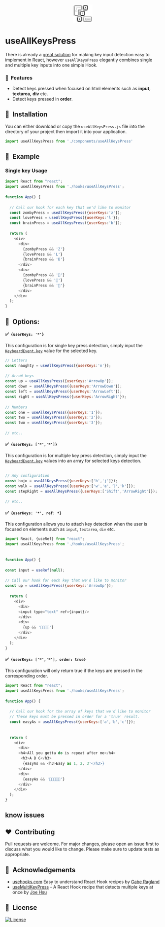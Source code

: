 

<p align="center"><img alt="useAllKeysPress logo" title="useAllKeysPress" width=12.5% src="./keypress.jpg"></p>

# useAllKeysPress

There is already a [great solution](https://usehooks.com/useKeyPress/) for making key input detection easy to implement in React, however `useAllKeysPress` elegantly combines single and multiple key inputs into one simple Hook.

### 🚀&nbsp; Features

* Detect keys pressed when focused on html elements such as **input,** **textarea,** **div** etc.
* Detect keys pressed in **order**.


## 🌟&nbsp; Installation

You can either download or copy the `useAllKeysPress.js` file into the directory of your project
then import it into your application.

```js
import useAllKeysPress from './components/useAllKeysPress'
```
## 🌠&nbsp; Example
### Single key Usage

```js
import React from "react";
import useAllKeysPress from './hooks/useAllKeysPress';

function App() {

  // Call our hook for each key that we'd like to monitor
  const zombyPress = useAllKeysPress({userKeys:'z'});
  const lovePress = useAllKeysPress({userKeys:'l'});
  const brainPress = useAllKeysPress({userKeys:'b'});

  return (
    <div>
      <div>
        {zombyPress && 'Z'}
        {lovePress && 'L'}
        {brainPress && 'B'}
      </div>
      <div>
        {zombyPress && '🧟'}
        {lovePress && '🧡'}
        {brainPress && '🧠'}
      </div>
    </div>
  );
}
```
## 🌌&nbsp; Options:

#### ✅&nbsp; `{userKeys: '*'}`
This configuration is for single key press detection, simply input the [`KeyboardEvent.key`](https://developer.mozilla.org/en-US/docs/Web/API/KeyboardEvent/key) value for the selected key.
```js
// Letters
const naughty = useAllKeysPress({userKeys:'n'});

// ArroW keys
const up = useAllKeysPress({userKeys:'ArrowUp'});
const down = useAllKeysPress({userKeys:'ArrowDown'});
const left = useAllKeysPress({userKeys:'ArrowLeft'});
const right = useAllKeysPress({userKeys:'ArrowRight'});

// Numbers
const one = useAllKeysPress({userKeys:'1'});
const two = useAllKeysPress({userKeys:'2'});
const two = useAllKeysPress({userKeys:'3'});

// etc..
```
#### ✅&nbsp; `{userKeys: ['*','*']}`
This configuration is for multiple key press detection, simply input the [`KeyboardEvent.key`](https://developer.mozilla.org/en-US/docs/Web/API/KeyboardEvent/key) values into an array for selected keys detection.

```js

// Any configuration
const hojo = useAllKeysPress({userKeys:['h','j']});
const walk = useAllKeysPress({userKeys:['w','a','l','k']});
const stepRight = useAllKeysPress({userKeys:['Shift','ArrowRight']});

// etc..
```

#### ✅&nbsp; `{userKeys: '*', ref: *}`
This configuration allows you to attach key detection when the user is focused on elements such as `input`, `textarea`, `div` etc.

```js
import React, {useRef} from "react";
import useAllKeysPress from './hooks/useAllKeysPress';


function App() {

const input = useRef(null);

// Call our hook for each key that we'd like to monitor
const up = useAllKeysPress({userKeys:'ArrowUp'});

  return (
    <div>
      <div>
      <input type="text" ref={input}/>
      </div>
      <div>
        {up && '🦾🧒🦿🧐'}
      </div>
    </div>
  );
}
```
#### ✅&nbsp; `{userKeys: ['*','*'], order: true}`
This configuration will only return true if the keys are pressed in the corresponding order.

```js
import React from "react";
import useAllKeysPress from './hooks/useAllKeysPress';

function App() {

  // Call our hook for the array of keys that we'd like to monitor
  // These keys must be pressed in order for a 'true' result.
  const easyAs = useAllKeysPress({userKeys:['a','b','c']});


  return (
    <div>
      <div>
      <h4>All you gotta do is repeat after me</h4>
       <h3>A B C</h3>
        {easyAs && <h3>Easy as 1, 2, 3'</h3>}
      </div>
      <div>
        {easyAs && '🧡💃💃💃🧡'}
      </div>
    </div>
  );
}
```
## know issues


## ❤️&nbsp; Contributing
Pull requests are welcome. For major changes, please open an issue first to discuss what you would like to change.
Please make sure to update tests as appropriate.

## 🙏&nbsp; Acknowledgements
* [usehooks.com](https://usehooks.com/useKeyPress/) Easy to understand React Hook recipes by [Gabe Ragland](https://github.com/gragland/usehooks)
* [useMultiKeyPress](https://codesandbox.io/s/y3qzyr3lrz) - A React Hook recipe that detects multiple keys at once by [Joe Hsu](https://github.com/jhsu)

## 📘&nbsp; License
[![License](https://img.shields.io/badge/license-MIT-blue.svg)](/LICENSE)
